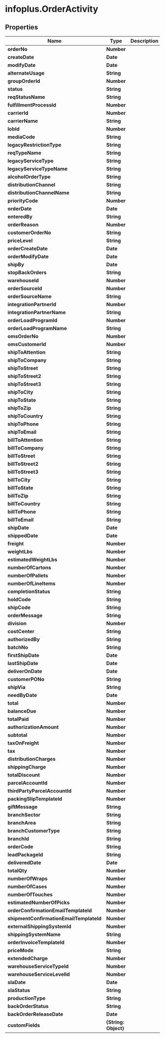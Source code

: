 # infoplus.OrderActivity

## Properties
Name | Type | Description | Notes
------------ | ------------- | ------------- | -------------
**orderNo** | **Number** |  | [optional] 
**createDate** | **Date** |  | [optional] 
**modifyDate** | **Date** |  | [optional] 
**alternateUsage** | **String** |  | [optional] 
**groupOrderId** | **Number** |  | [optional] 
**status** | **String** |  | [optional] 
**reqStatusName** | **String** |  | [optional] 
**fulfillmentProcessId** | **Number** |  | [optional] 
**carrierId** | **Number** |  | [optional] 
**carrierName** | **String** |  | [optional] 
**lobId** | **Number** |  | 
**mediaCode** | **String** |  | 
**legacyRestrictionType** | **String** |  | 
**reqTypeName** | **String** |  | [optional] 
**legacyServiceType** | **String** |  | [optional] 
**legacyServiceTypeName** | **String** |  | [optional] 
**alcoholOrderType** | **String** |  | [optional] 
**distributionChannel** | **String** |  | [optional] 
**distributionChannelName** | **String** |  | [optional] 
**priorityCode** | **Number** |  | [optional] 
**orderDate** | **Date** |  | 
**enteredBy** | **String** |  | [optional] 
**orderReason** | **Number** |  | [optional] 
**customerOrderNo** | **String** |  | [optional] 
**priceLevel** | **String** |  | [optional] 
**orderCreateDate** | **Date** |  | [optional] 
**orderModifyDate** | **Date** |  | [optional] 
**shipBy** | **Date** |  | [optional] 
**stopBackOrders** | **String** |  | [optional] 
**warehouseId** | **Number** |  | 
**orderSourceId** | **Number** |  | [optional] 
**orderSourceName** | **String** |  | [optional] 
**integrationPartnerId** | **Number** |  | [optional] 
**integrationPartnerName** | **String** |  | [optional] 
**orderLoadProgramId** | **Number** |  | [optional] 
**orderLoadProgramName** | **String** |  | [optional] 
**omsOrderNo** | **Number** |  | [optional] 
**omsCustomerId** | **Number** |  | [optional] 
**shipToAttention** | **String** |  | [optional] 
**shipToCompany** | **String** |  | [optional] 
**shipToStreet** | **String** |  | [optional] 
**shipToStreet2** | **String** |  | [optional] 
**shipToStreet3** | **String** |  | [optional] 
**shipToCity** | **String** |  | [optional] 
**shipToState** | **String** |  | [optional] 
**shipToZip** | **String** |  | [optional] 
**shipToCountry** | **String** |  | [optional] 
**shipToPhone** | **String** |  | [optional] 
**shipToEmail** | **String** |  | [optional] 
**billToAttention** | **String** |  | [optional] 
**billToCompany** | **String** |  | [optional] 
**billToStreet** | **String** |  | [optional] 
**billToStreet2** | **String** |  | [optional] 
**billToStreet3** | **String** |  | [optional] 
**billToCity** | **String** |  | [optional] 
**billToState** | **String** |  | [optional] 
**billToZip** | **String** |  | [optional] 
**billToCountry** | **String** |  | [optional] 
**billToPhone** | **String** |  | [optional] 
**billToEmail** | **String** |  | [optional] 
**shipDate** | **Date** |  | [optional] 
**shippedDate** | **Date** |  | [optional] 
**freight** | **Number** |  | [optional] 
**weightLbs** | **Number** |  | [optional] 
**estimatedWeightLbs** | **Number** |  | [optional] 
**numberOfCartons** | **Number** |  | [optional] 
**numberOfPallets** | **Number** |  | [optional] 
**numberOfLineItems** | **Number** |  | [optional] 
**completionStatus** | **String** |  | [optional] 
**holdCode** | **String** |  | [optional] 
**shipCode** | **String** |  | [optional] 
**orderMessage** | **String** |  | [optional] 
**division** | **Number** |  | [optional] 
**costCenter** | **String** |  | [optional] 
**authorizedBy** | **String** |  | [optional] 
**batchNo** | **String** |  | [optional] 
**firstShipDate** | **Date** |  | [optional] 
**lastShipDate** | **Date** |  | [optional] 
**deliverOnDate** | **Date** |  | [optional] 
**customerPONo** | **String** |  | [optional] 
**shipVia** | **String** |  | [optional] 
**needByDate** | **Date** |  | [optional] 
**total** | **Number** |  | [optional] 
**balanceDue** | **Number** |  | [optional] 
**totalPaid** | **Number** |  | [optional] 
**authorizationAmount** | **Number** |  | [optional] 
**subtotal** | **Number** |  | [optional] 
**taxOnFreight** | **Number** |  | [optional] 
**tax** | **Number** |  | [optional] 
**distributionCharges** | **Number** |  | [optional] 
**shippingCharge** | **Number** |  | [optional] 
**totalDiscount** | **Number** |  | [optional] 
**parcelAccountId** | **Number** |  | [optional] 
**thirdPartyParcelAccountId** | **Number** |  | [optional] 
**packingSlipTemplateId** | **Number** |  | [optional] 
**giftMessage** | **String** |  | [optional] 
**branchSector** | **String** |  | [optional] 
**branchArea** | **String** |  | [optional] 
**branchCustomerType** | **String** |  | [optional] 
**branchId** | **String** |  | [optional] 
**orderCode** | **String** |  | [optional] 
**leadPackageId** | **String** |  | [optional] 
**deliveredDate** | **Date** |  | [optional] 
**totalQty** | **Number** |  | [optional] 
**numberOfWraps** | **Number** |  | [optional] 
**numberOfCases** | **Number** |  | [optional] 
**numberOfTouches** | **Number** |  | [optional] 
**estimatedNumberOfPicks** | **Number** |  | [optional] 
**orderConfirmationEmailTemplateId** | **Number** |  | [optional] 
**shipmentConfirmationEmailTemplateId** | **Number** |  | [optional] 
**externalShippingSystemId** | **Number** |  | [optional] 
**shippingSystemName** | **String** |  | [optional] 
**orderInvoiceTemplateId** | **Number** |  | [optional] 
**priceMode** | **String** |  | [optional] 
**extendedCharge** | **Number** |  | [optional] 
**warehouseServiceTypeId** | **Number** |  | [optional] 
**warehouseServiceLevelId** | **Number** |  | [optional] 
**slaDate** | **Date** |  | [optional] 
**slaStatus** | **String** |  | [optional] 
**productionType** | **String** |  | [optional] 
**backOrderStatus** | **String** |  | [optional] 
**backOrderReleaseDate** | **Date** |  | [optional] 
**customFields** | **{String: Object}** |  | [optional] 


